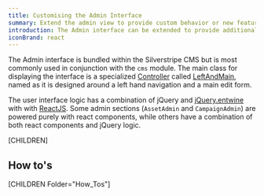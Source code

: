 ```yaml
---
title: Customising the Admin Interface
summary: Extend the admin view to provide custom behavior or new features for CMS and admin users.
introduction: The Admin interface can be extended to provide additional functionality to users and custom interfaces for managing data.
iconBrand: react
---
```


The Admin interface is bundled within the Silverstripe CMS but is most commonly used in conjunction with the `cms`
module. The main class for displaying the interface is a specialized [Controller](api:SilverStripe\Control\Controller) called [LeftAndMain](api:SilverStripe\Admin\LeftAndMain), named
as it is designed around a left hand navigation and a main edit form.

The user interface logic has a combination of jQuery and [jQuery.entwine](./jquery_entwine/) with with [ReactJS](https://react.dev/). Some admin sections (`AssetAdmin` and `CampaignAdmin`) are powered purely with react components, while others have a combination of both react components and jQuery logic.

[CHILDREN]

## How to's

[CHILDREN Folder="How_Tos"]
